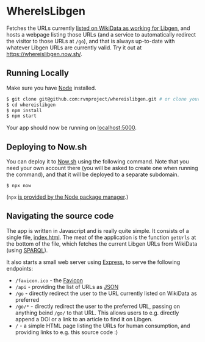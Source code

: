 # WhereIsLibgen

Fetches the URLs currently [listed on WikiData as working for Libgen](https://www.wikidata.org/wiki/Q22017206),
and hosts a webpage listing those URLs (and a service to automatically redirect the visitor to those URLs at `/go`),
and that is always up-to-date with whatever Libgen URLs are currently valid.
Try it out at https://whereislibgen.now.sh/.

## Running Locally

Make sure you have [Node](http://nodejs.org/) installed.

```sh
$ git clone git@github.com:rvnproject/whereislibgen.git # or clone your own fork
$ cd whereislibgen
$ npm install
$ npm start
```

Your app should now be running on [localhost:5000](http://localhost:5000/).

## Deploying to Now.sh

You can deploy it to [Now.sh](https://zeit.co/now) using the following command.
Note that you need your own account there (you will be asked to create one when
running the command), and that it will be deployed to a separate subdomain.

```
$ npx now
```

(`npx` [is provided by the Node package manager](https://medium.com/@maybekatz/introducing-npx-an-npm-package-runner-55f7d4bd282b).)

## Navigating the source code

The app is written in Javascript and is really quite simple. It consists of a
single file, [index.html](/index.html). The meat of the application is the
function `getUrls` at the bottom of the file, which fetches the current Libgen
URLs from WikiData (using [SPARQL](https://www.wikidata.org/wiki/Wikidata:SPARQL_tutorial)).

It also starts a small web server using [Express](https://expressjs.com/), to
serve the following endpoints:

- `/favicon.ico` - the [Favicon](https://en.wikipedia.org/wiki/Favicon)
- `/api` - providing the list of URLs as [JSON](https://en.wikipedia.org/wiki/JSON)
- `/go` - directly redirect the user to the URL currently listed on WikiData as preferred
- `/go/*` - directly redirect the user to the preferred URL, passing on anything beind `/go/` to that URL. This allows users to e.g. directly append a DOI or a link to an article to find it on Libgen.
- `/` - a simple HTML page listing the URLs for human consumption, and providing links to e.g. this source code :)
